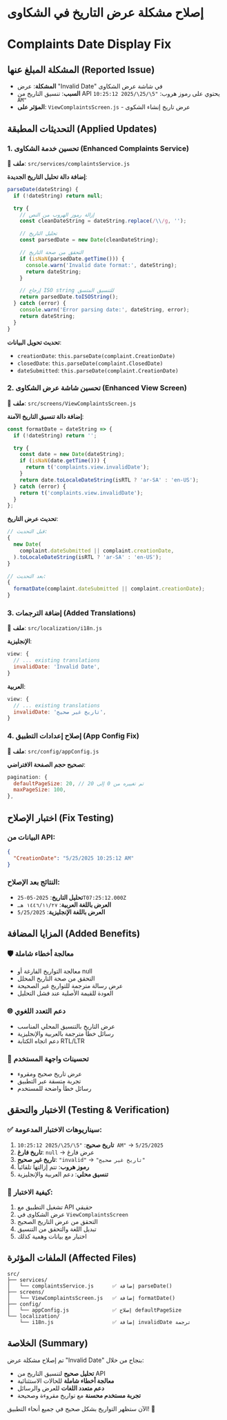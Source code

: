 # إصلاح مشكلة عرض التاريخ في الشكاوى

# Complaints Date Display Fix

## المشكلة المبلغ عنها (Reported Issue)

- **المشكلة**: عرض "Invalid Date" في شاشة عرض الشكاوى
- **السبب**: تنسيق التاريخ من API يحتوي على رموز هروب: `"5\/25\/2025 10:25:12 AM"`
- **المؤثر على**: `ViewComplaintsScreen.js` - عرض تاريخ إنشاء الشكوى

## التحديثات المطبقة (Applied Updates)

### 1. تحسين خدمة الشكاوى (Enhanced Complaints Service)

📁 **ملف**: `src/services/complaintsService.js`

**إضافة دالة تحليل التاريخ الجديدة**:

```javascript
parseDate(dateString) {
  if (!dateString) return null;

  try {
    // إزالة رموز الهروب من النص
    const cleanDateString = dateString.replace(/\\/g, '');

    // تحليل التاريخ
    const parsedDate = new Date(cleanDateString);

    // التحقق من صحة التاريخ
    if (isNaN(parsedDate.getTime())) {
      console.warn('Invalid date format:', dateString);
      return dateString;
    }

    // إرجاع ISO string للتنسيق المتسق
    return parsedDate.toISOString();
  } catch (error) {
    console.warn('Error parsing date:', dateString, error);
    return dateString;
  }
}
```

**تحديث تحويل البيانات**:

- `creationDate`: `this.parseDate(complaint.CreationDate)`
- `closedDate`: `this.parseDate(complaint.ClosedDate)`
- `dateSubmitted`: `this.parseDate(complaint.CreationDate)`

### 2. تحسين شاشة عرض الشكاوى (Enhanced View Screen)

📁 **ملف**: `src/screens/ViewComplaintsScreen.js`

**إضافة دالة تنسيق التاريخ الآمنة**:

```javascript
const formatDate = dateString => {
  if (!dateString) return '';

  try {
    const date = new Date(dateString);
    if (isNaN(date.getTime())) {
      return t('complaints.view.invalidDate');
    }
    return date.toLocaleDateString(isRTL ? 'ar-SA' : 'en-US');
  } catch (error) {
    return t('complaints.view.invalidDate');
  }
};
```

**تحديث عرض التاريخ**:

```javascript
// قبل التحديث:
{
  new Date(
    complaint.dateSubmitted || complaint.creationDate,
  ).toLocaleDateString(isRTL ? 'ar-SA' : 'en-US');
}

// بعد التحديث:
{
  formatDate(complaint.dateSubmitted || complaint.creationDate);
}
```

### 3. إضافة الترجمات (Added Translations)

📁 **ملف**: `src/localization/i18n.js`

**الإنجليزية**:

```javascript
view: {
  // ... existing translations
  invalidDate: 'Invalid Date',
}
```

**العربية**:

```javascript
view: {
  // ... existing translations
  invalidDate: 'تاريخ غير صحيح',
}
```

### 4. إصلاح إعدادات التطبيق (App Config Fix)

📁 **ملف**: `src/config/appConfig.js`

**تصحيح حجم الصفحة الافتراضي**:

```javascript
pagination: {
  defaultPageSize: 20, // تم تغييره من 0 إلى 20
  maxPageSize: 100,
},
```

## اختبار الإصلاح (Fix Testing)

### البيانات من API:

```json
{
  "CreationDate": "5/25/2025 10:25:12 AM"
}
```

### النتائج بعد الإصلاح:

- **تحليل التاريخ**: `2025-05-25T07:25:12.000Z`
- **العرض باللغة العربية**: `٢٧‏/١١‏/١٤٤٦ هـ`
- **العرض باللغة الإنجليزية**: `5/25/2025`

## المزايا المضافة (Added Benefits)

### 🛡️ **معالجة أخطاء شاملة**

- معالجة التواريخ الفارغة أو null
- التحقق من صحة التاريخ المحلل
- عرض رسالة مترجمة للتواريخ غير الصحيحة
- العودة للقيمة الأصلية عند فشل التحليل

### 🌐 **دعم التعدد اللغوي**

- عرض التاريخ بالتنسيق المحلي المناسب
- رسائل خطأ مترجمة بالعربية والإنجليزية
- دعم اتجاه الكتابة RTL/LTR

### 📱 **تحسينات واجهة المستخدم**

- عرض تاريخ صحيح ومقروء
- تجربة متسقة عبر التطبيق
- رسائل خطأ واضحة للمستخدم

## الاختبار والتحقق (Testing & Verification)

### ✅ **سيناريوهات الاختبار المدعومة**:

1. **تاريخ صحيح**: `"5\/25\/2025 10:25:12 AM"` → `5/25/2025`
2. **تاريخ فارغ**: `null` → عرض فارغ
3. **تاريخ غير صحيح**: `"invalid"` → `"تاريخ غير صحيح"`
4. **رموز هروب**: تتم إزالتها تلقائياً
5. **تنسيق محلي**: دعم العربية والإنجليزية

### 🔧 **كيفية الاختبار**:

1. تشغيل التطبيق مع API حقيقي
2. عرض الشكاوى في `ViewComplaintsScreen`
3. التحقق من عرض التاريخ الصحيح
4. تبديل اللغة والتحقق من التنسيق
5. اختبار مع بيانات وهمية كذلك

## الملفات المؤثرة (Affected Files)

```
src/
├── services/
│   └── complaintsService.js      ✅ إضافة parseDate()
├── screens/
│   └── ViewComplaintsScreen.js   ✅ إضافة formatDate()
├── config/
│   └── appConfig.js              ✅ إصلاح defaultPageSize
└── localization/
    └── i18n.js                   ✅ إضافة invalidDate ترجمة
```

## الخلاصة (Summary)

تم إصلاح مشكلة عرض "Invalid Date" بنجاح من خلال:

- **تحليل صحيح** لتنسيق التاريخ من API
- **معالجة أخطاء شاملة** للحالات الاستثنائية
- **دعم متعدد اللغات** للعرض والرسائل
- **تجربة مستخدم محسنة** مع تواريخ مقروءة وصحيحة

الآن ستظهر التواريخ بشكل صحيح في جميع أنحاء التطبيق! 🎉
